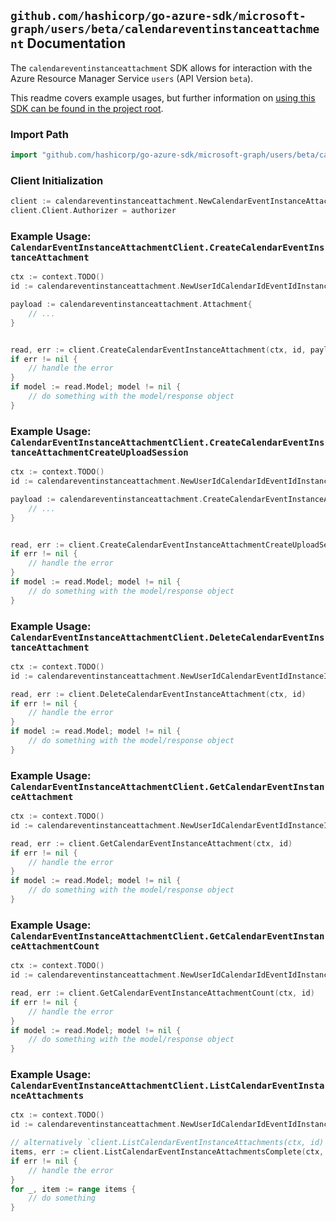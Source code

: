 
## `github.com/hashicorp/go-azure-sdk/microsoft-graph/users/beta/calendareventinstanceattachment` Documentation

The `calendareventinstanceattachment` SDK allows for interaction with the Azure Resource Manager Service `users` (API Version `beta`).

This readme covers example usages, but further information on [using this SDK can be found in the project root](https://github.com/hashicorp/go-azure-sdk/tree/main/docs).

### Import Path

```go
import "github.com/hashicorp/go-azure-sdk/microsoft-graph/users/beta/calendareventinstanceattachment"
```


### Client Initialization

```go
client := calendareventinstanceattachment.NewCalendarEventInstanceAttachmentClientWithBaseURI("https://management.azure.com")
client.Client.Authorizer = authorizer
```


### Example Usage: `CalendarEventInstanceAttachmentClient.CreateCalendarEventInstanceAttachment`

```go
ctx := context.TODO()
id := calendareventinstanceattachment.NewUserIdCalendarIdEventIdInstanceID("userIdValue", "calendarIdValue", "eventIdValue", "eventId1Value")

payload := calendareventinstanceattachment.Attachment{
	// ...
}


read, err := client.CreateCalendarEventInstanceAttachment(ctx, id, payload)
if err != nil {
	// handle the error
}
if model := read.Model; model != nil {
	// do something with the model/response object
}
```


### Example Usage: `CalendarEventInstanceAttachmentClient.CreateCalendarEventInstanceAttachmentCreateUploadSession`

```go
ctx := context.TODO()
id := calendareventinstanceattachment.NewUserIdCalendarIdEventIdInstanceID("userIdValue", "calendarIdValue", "eventIdValue", "eventId1Value")

payload := calendareventinstanceattachment.CreateCalendarEventInstanceAttachmentCreateUploadSessionRequest{
	// ...
}


read, err := client.CreateCalendarEventInstanceAttachmentCreateUploadSession(ctx, id, payload)
if err != nil {
	// handle the error
}
if model := read.Model; model != nil {
	// do something with the model/response object
}
```


### Example Usage: `CalendarEventInstanceAttachmentClient.DeleteCalendarEventInstanceAttachment`

```go
ctx := context.TODO()
id := calendareventinstanceattachment.NewUserIdCalendarEventIdInstanceIdAttachmentID("userIdValue", "eventIdValue", "eventId1Value", "attachmentIdValue")

read, err := client.DeleteCalendarEventInstanceAttachment(ctx, id)
if err != nil {
	// handle the error
}
if model := read.Model; model != nil {
	// do something with the model/response object
}
```


### Example Usage: `CalendarEventInstanceAttachmentClient.GetCalendarEventInstanceAttachment`

```go
ctx := context.TODO()
id := calendareventinstanceattachment.NewUserIdCalendarEventIdInstanceIdAttachmentID("userIdValue", "eventIdValue", "eventId1Value", "attachmentIdValue")

read, err := client.GetCalendarEventInstanceAttachment(ctx, id)
if err != nil {
	// handle the error
}
if model := read.Model; model != nil {
	// do something with the model/response object
}
```


### Example Usage: `CalendarEventInstanceAttachmentClient.GetCalendarEventInstanceAttachmentCount`

```go
ctx := context.TODO()
id := calendareventinstanceattachment.NewUserIdCalendarIdEventIdInstanceID("userIdValue", "calendarIdValue", "eventIdValue", "eventId1Value")

read, err := client.GetCalendarEventInstanceAttachmentCount(ctx, id)
if err != nil {
	// handle the error
}
if model := read.Model; model != nil {
	// do something with the model/response object
}
```


### Example Usage: `CalendarEventInstanceAttachmentClient.ListCalendarEventInstanceAttachments`

```go
ctx := context.TODO()
id := calendareventinstanceattachment.NewUserIdCalendarIdEventIdInstanceID("userIdValue", "calendarIdValue", "eventIdValue", "eventId1Value")

// alternatively `client.ListCalendarEventInstanceAttachments(ctx, id)` can be used to do batched pagination
items, err := client.ListCalendarEventInstanceAttachmentsComplete(ctx, id)
if err != nil {
	// handle the error
}
for _, item := range items {
	// do something
}
```
